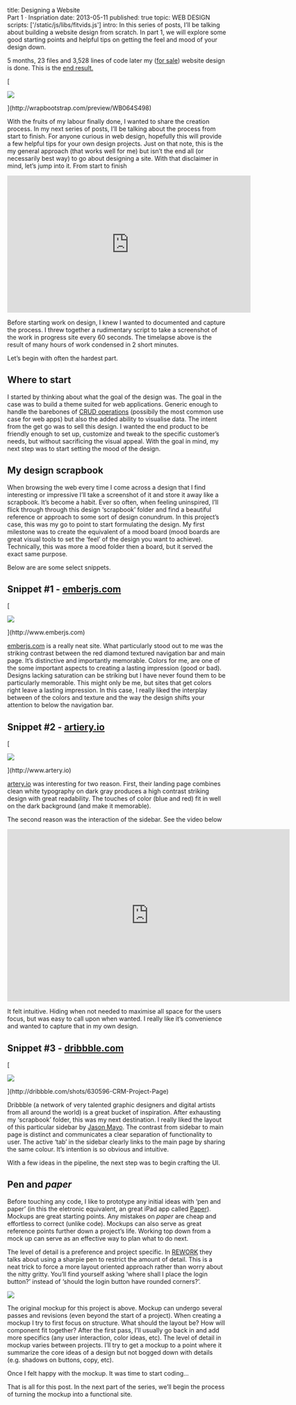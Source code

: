 title: Designing a Website <br> Part 1 · Inspriation
date: 2013-05-11
published: true
topic: WEB DESIGN
scripts: ['/static/js/libs/fitvids.js']
intro: In this series of posts, I’ll be talking about building a website design from scratch. In part 1, we will explore some good starting points and helpful tips on getting the feel and mood of your design down.


5 months, 23 files and 3,528 lines of code later my ([for sale][1]) website design is done. This is the [end result.][2]

[<div class="fit-img">
    <img src="/static/img/media/admino-screenshot.png">
</div>](http://wrapbootstrap.com/preview/WB064S498)

With the fruits of my labour finally done, I wanted to share the creation process.
In my next series of posts, I’ll be talking about the process from start to finish.
For anyone curious in web design, hopefully this will provide a few helpful tips for your own design projects.  Just on that note, this is the my general approach (that works well for me) but isn’t the end all (or necessarily best way) to go about designing a site. With that disclaimer in mind, let’s jump into it.
From start to finish

<div class="fit-vid">
    <iframe width="560" height="315" src="http://www.youtube.com/embed/-A3tfevse6A" frameborder="0" allowfullscreen></iframe>
</div>

Before starting work on design, I knew I wanted to documented and capture the process. I threw together a rudimentary script to take a screenshot of the work in progress site every 60 seconds. The timelapse above is the result of many hours of work condensed in 2 short minutes.

Let’s begin with often the hardest part.

Where to start
--------------

I started by thinking about what the goal of the design was.  The goal in the case was to build a theme suited for web applications. Generic enough to handle the barebones of [CRUD operations][3] (possibily the most common use case for web apps) but also the added ability to visualise data. The intent from the get go was to sell this design. I wanted the end product to be friendly enough to set up, customize and tweak to the specific customer’s needs, but without sacrificing the visual appeal. With the goal in mind, my next step was to start setting the mood of the design.

My design scrapbook
-------------------

When browsing the web  every time I come across a design that I find interesting or impressive I’ll take a screenshot of it and store it away like a scrapbook. It’s become a habit.   Ever so often, when feeling uninspired, I’ll flick through through this design  ‘scrapbook’  folder and find a beautiful reference or approach to some sort of design conundrum. In this project’s case, this was my go to point to start formulating the design. My first milestone was to create the equivalent of a mood board (mood boards are great visual tools to set the ‘feel’ of the design you want to achieve). Technically, this was more a mood folder then a board, but it served the exact same purpose.

Below are are some select snippets.


Snippet #1 - [emberjs.com](www.emberjs.com)
------------------------

[<div class="fit-img">
    <img src="/static/img/media/ember-screenshot.png"/>
</div>](http://www.emberjs.com)

[emberjs.com](http://www.emberjs.com) is a really neat site. What particularly stood out to me was the striking contrast between the red diamond textured navigation bar and main page. It’s distinctive and importantly memorable. Colors for me, are one of the some important aspects to creating a lasting impression (good or bad). Designs lacking saturation can be striking but I have never found them to be particularly memorable. This might only be me, but sites that get colors right leave a lasting impression. In this case, I really liked the interplay between of the colors and texture and the way the design shifts your attention to below the navigation bar.


Snippet #2 - [artiery.io](http://artiery.io)
-------------------------------------------

[<div class="fit-img">
    <img src="/static/img/media/artiery-screenshot-2.png">
</div>](http://www.artery.io)

[artery.io](http://www.artery.io) was interesting for two reason. First, their landing page combines clean white typography on dark gray produces a high contrast striking design with great readability.  The touches of color (blue and red) fit in well on the dark background (and make it memorable).

The second reason was the interaction of the sidebar. See the video below

<div class="fit-vid">
    <iframe class="fit-vid" src="http://www.screenr.com/embed/rF37" width="650" height="396" frameborder="0"></iframe>
</div>

It felt intuitive. Hiding when not needed to maximise all space for the users focus, but was easy to call upon when wanted. I really like it’s convenience and wanted to capture that in my own design.

Snippet #3 - [dribbble.com](http://dribbble.com)
------------------------------------------------

[<div class="fit-img">
    <img src="http://dribbble.s3.amazonaws.com/users/5577/screenshots/630596/crm_project_small.png"/>
</div>](http://dribbble.com/shots/630596-CRM-Project-Page)

Dribbble (a network of very talented graphic designers and digital artists from all around the world) is a great bucket of inspiration. After exhausting my ‘scrapbook’ folder, this was my next destination. I really liked the layout of this particular sidebar by [Jason Mayo](http://dribbble.com/madebymayo). The contrast from sidebar to main page is distinct and communicates a clear separation of functionality to user. The active ‘tab’ in the sidebar clearly links to the main page by sharing the same colour. It’s intention is so obvious and intuitive.

With a few ideas in the pipeline, the next step was to begin crafting the UI.

Pen and *paper*
-------------

Before touching any code, I like to prototype any initial ideas with ‘pen and paper’ (in this the eletronic equivalent, an great iPad app called [Paper](http://www.fiftythree.com/paper)). Mockups are great starting points. Any mistakes on *paper* are cheap and effortless to correct (unlike code). Mockups can also serve as great reference points further down a project’s life. Working top down from a mock up can serve as an effective way to plan what to do next.

The level of detail is a preference and project specific. In [REWORK](http://www.amazon.co.uk/gp/product/0091929784/ref=as_li_qf_sp_asin_tl?ie=UTF8&camp=1634&creative=6738&creativeASIN=0091929784&linkCode=as2&tag=baby04c1-21) they talks about using a sharpie pen to restrict the amount of detail. This is a neat trick to force a more layout oriented approach rather than worry about the nitty gritty. You’ll find yourself asking  ‘where shall I place the login button?’ instead of ‘should the login button have rounded corners?’.

<div class="fit-img">
    <img src="/static/img/media/admino-mockup.png"/>
</div>

The original mockup for this project is above. Mockup can undergo several passes and revisions (even beyond the start of a project). When creating a mockup I try to first focus on structure.  What should the layout be? How will component fit together?
After the first pass, I’ll usually go back in and add more specifics (any user interaction, color ideas, etc).
The level of detail in mockup varies between projects. I’ll try to get a mockup to a point where it summarize the core ideas of a design but not bogged down with details (e.g. shadows on buttons, copy, etc).

Once I felt happy with the mockup. It was time to start coding...

That is all for this post. In the next part of the series, we’ll begin the process of turning the mockup into a functional site.

[1]: https://wrapbootstrap.com/theme/admino-fixed-width-admin-template-WB064S498?ref=cameron
[2]: http://wrapbootstrap.com/preview/WB064S498
[3]: http://en.wikipedia.org/wiki/Create,_read,_update_and_delete
